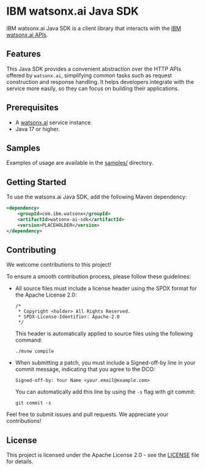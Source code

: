 # IBM watsonx.ai Java SDK

IBM watsonx.ai Java SDK is a client library that interacts with the [IBM watsonx.ai APIs](https://cloud.ibm.com/apidocs/watsonx-ai).

## Features

This Java SDK provides a convenient abstraction over the HTTP APIs offered by `watsonx.ai`, simplifying common tasks such as request construction and response handling. It helps developers integrate with the service more easily, so they can focus on building their applications.

## Prerequisites

- A [watsonx.ai](https://www.ibm.com/watsonx/get-started) service instance.
- Java 17 or higher.

## Samples

Examples of usage are available in the [samples/](samples) directory.

## Getting Started

To use the watsonx.ai Java SDK, add the following Maven dependency:

```xml
<dependency>
    <groupId>com.ibm.watsonx</groupId>
    <artifactId>watsonx-ai-sdk</artifactId>
    <version>PLACEHOLDER</version>
</dependency>
```

## Contributing

We welcome contributions to this project!

To ensure a smooth contribution process, please follow these guidelines:

- All source files must include a license header using the SPDX format for the Apache License 2.0:

  ```
  /*
   * Copyright <holder> All Rights Reserved.
   * SPDX-License-Identifier: Apache-2.0
   */
  ```

  This header is automatically applied to source files using the following command:

  ```
  ./mvnw compile
  ```

- When submitting a patch, you must include a Signed-off-by line in your commit message,
  indicating that you agree to the DCO:

  ```
  Signed-off-by: Your Name <your.email@example.com>
  ```

  You can automatically add this line by using the `-s` flag with git commit:

  ```
  git commit -s
  ```

Feel free to submit issues and pull requests. We appreciate your contributions!

## License

This project is licensed under the Apache License 2.0 - see the [LICENSE](LICENSE) file for details.

